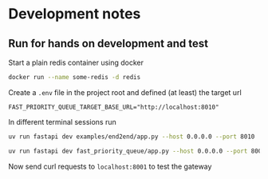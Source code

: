 # Development notes

## Run for hands on development and test

Start a plain redis container using docker

```bash
docker run --name some-redis -d redis
```

Create a `.env` file in the project root and defined (at least) the target url
```
FAST_PRIORITY_QUEUE_TARGET_BASE_URL="http://localhost:8010"
```

In different terminal sessions run

```bash
uv run fastapi dev examples/end2end/app.py --host 0.0.0.0 --port 8010
```

```bash
uv run fastapi dev fast_priority_queue/app.py --host 0.0.0.0 --port 8001
```

Now send curl requests to `localhost:8001` to test the gateway

